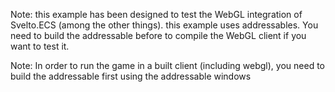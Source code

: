 Note: this example has been designed to test the WebGL integration of Svelto.ECS (among the other things). this example uses addressables. You need to build the addressable before to compile the WebGL client if you want to test it.

Note: In order to run the game in a built client (including webgl), you need to build the addressable first using the addressable windows


